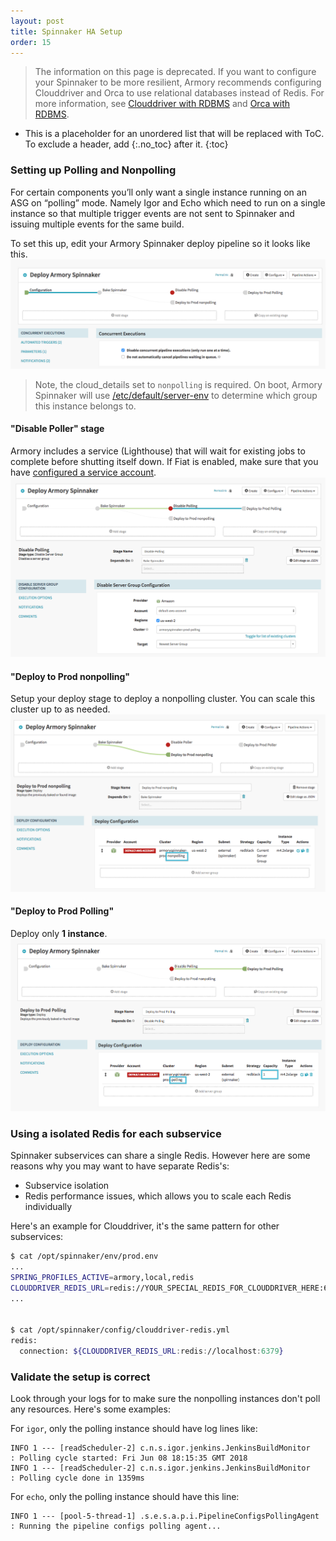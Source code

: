 ```yaml
---
layout: post
title: Spinnaker HA Setup
order: 15
---
```

<!-- {% include components/legacy_documentation.html %} --> 

> The information on this page is deprecated. If you want to configure your Spinnaker to be more resilient, Armory recommends configuring Clouddriver and Orca to use relational databases instead of Redis. For more information, see  [Clouddriver with RDBMS](/spinnaker-install-admin-guides/clouddriver-sql/) and [Orca with RDBMS](/spinnaker-install-admin-guides/orca-sql/).

* This is a placeholder for an unordered list that will be replaced with ToC. To exclude a header, add {:.no_toc} after it.
{:toc}

### Setting up Polling and Nonpolling
For certain components you’ll only want a single instance running on an ASG on “polling” mode. Namely Igor and Echo which need to run on a single instance so that multiple trigger events are not sent to Spinnaker and issuing multiple events for the same build.

To set this up, edit your Armory Spinnaker deploy pipeline so it looks like this.
![](/images/Image-2018-05-16-at-14.39.40.png)

> Note, the cloud_details set to `nonpolling` is required. On boot, Armory Spinnaker will use [/etc/default/server-env](https://kb.armory.io/aws/18-what-is-server-env/) to determine which group this instance belongs to.

#### "Disable Poller" stage
Armory includes a service (Lighthouse) that will wait for existing jobs to complete before shutting itself down.
If Fiat is enabled, make sure that you have [configured a service account](https://docs.armory.io/install-guide/authz/#configure-a-service-account).
![](/images/Image-2018-05-16-at-14.35.42.png)

#### "Deploy to Prod nonpolling"
Setup your deploy stage to deploy a nonpolling cluster. You can scale this cluster up to as needed.
![](/images/Image-2018-05-16-at-14.31.14.png)


#### "Deploy to Prod Polling"
Deploy only **1 instance**.
![](/images/Image-2018-05-16-at-14.37.01.png)



### Using a isolated Redis for each subservice
Spinnaker subservices can share a single Redis. However here are some reasons why you may want to have separate Redis's:
- Subservice isolation
- Redis performance issues, which allows you to scale each Redis individually


Here's an example for Clouddriver, it's the same pattern for other subservices:
```bash
$ cat /opt/spinnaker/env/prod.env
...
SPRING_PROFILES_ACTIVE=armory,local,redis
CLOUDDRIVER_REDIS_URL=redis://YOUR_SPECIAL_REDIS_FOR_CLOUDDRIVER_HERE:6379
...


$ cat /opt/spinnaker/config/clouddriver-redis.yml
redis:
  connection: ${CLOUDDRIVER_REDIS_URL:redis://localhost:6379}
```


### Validate the setup is correct
Look through your logs for to make sure the nonpolling instances don't poll any resources. Here's some examples:

For `igor`, only the polling instance should have log lines like:
```
INFO 1 --- [readScheduler-2] c.n.s.igor.jenkins.JenkinsBuildMonitor   : Polling cycle started: Fri Jun 08 18:15:35 GMT 2018
INFO 1 --- [readScheduler-2] c.n.s.igor.jenkins.JenkinsBuildMonitor   : Polling cycle done in 1359ms
```

For `echo`, only the polling instance should have this line:
```
INFO 1 --- [pool-5-thread-1] .s.e.s.a.p.i.PipelineConfigsPollingAgent : Running the pipeline configs polling agent...
```
